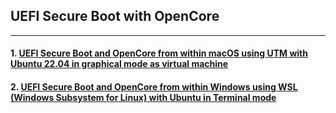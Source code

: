 ## UEFI Secure Boot with OpenCore

---

#### 1. [UEFI Secure Boot and OpenCore from within macOS using UTM with Ubuntu 22.04 in graphical mode as virtual machine](UTM%20Ubuntu%20VM%20on%20macOS.md)


#### 2. [UEFI Secure Boot and OpenCore from within Windows using WSL (Windows Subsystem for Linux) with Ubuntu in Terminal mode](WSL%20Ubuntu%20VM%20on%20Windows.md)
